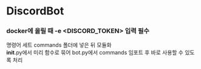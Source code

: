 # DiscordBot

### docker에 올릴 때 -e <DISCORD_TOKEN> 입력 필수

명령어 세트 commands 폴더에 넣은 뒤 모듈화  
__init__.py에서 미리 함수로 묶어 bot.py에서 commands 임포트 후 바로 사용할 수 있도록 처리
